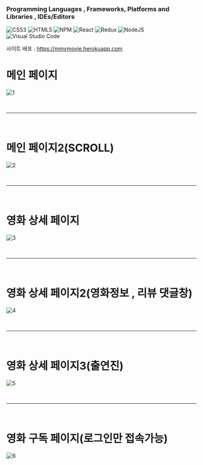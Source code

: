 ### Programming Languages , Frameworks, Platforms and Libraries , IDEs/Editors

![CSS3](https://img.shields.io/badge/css3-%231572B6.svg?style=for-the-badge&logo=css3&logoColor=white)
![HTML5](https://img.shields.io/badge/html5-%23E34F26.svg?style=for-the-badge&logo=html5&logoColor=white)
![NPM](https://img.shields.io/badge/NPM-%23000000.svg?style=for-the-badge&logo=npm&logoColor=white)
![React](https://img.shields.io/badge/react-%2320232a.svg?style=for-the-badge&logo=react&logoColor=%2361DAFB)
![Redux](https://img.shields.io/badge/redux-%23593d88.svg?style=for-the-badge&logo=redux&logoColor=white)
![NodeJS](https://img.shields.io/badge/node.js-6DA55F?style=for-the-badge&logo=node.js&logoColor=white)
![Visual Studio Code](https://img.shields.io/badge/VisualStudioCode-0078d7.svg?style=for-the-badge&logo=visual-studio-code&logoColor=white)



사이트 배포 : https://mmymovie.herokuapp.com
<br>

# 메인 페이지
![1](https://user-images.githubusercontent.com/54196723/139525664-d9f01b0e-1304-48f8-80bf-0b6971ba4194.png)

<br>


---------------------------------------

<br>

# 메인 페이지2(SCROLL)

![2](https://user-images.githubusercontent.com/54196723/139525706-63c5eb25-304c-4f88-ae96-85b708c655e4.png)

<br>


---------------------------------------

<br>

# 영화 상세 페이지
![3](https://user-images.githubusercontent.com/54196723/139525759-9143cfd3-379a-46ec-92ad-1ed839452d5c.png)

<br>


---------------------------------------

<br>

# 영화 상세 페이지2(영화정보 , 리뷰 댓글창)
![4](https://user-images.githubusercontent.com/54196723/139525761-461f11b1-c90e-4444-ac9f-f2d92ee9b46e.png)

<br>


---------------------------------------

<br>

# 영화 상세 페이지3(출연진)


![5](https://user-images.githubusercontent.com/54196723/139525783-b73070d1-bde4-4f6b-a016-f13ed52e3c9e.png)

<br>


---------------------------------------

<br>

# 영화 구독 페이지(로그인만 접속가능)

![6](https://user-images.githubusercontent.com/54196723/139525786-10323320-98d9-48e1-ab8d-f690a21be349.png)
